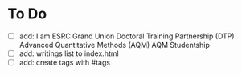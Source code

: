 # To Do

- [ ] add: I am ESRC Grand Union Doctoral Training Partnership (DTP) Advanced Quantitative Methods (AQM) AQM Studentship 
- [ ] add: writings list to index.html 
- [ ] add: create tags with #tags